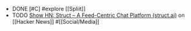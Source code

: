 - DONE [#C] #explore [[Spliit]]
- TODO [Show HN: Struct – A Feed-Centric Chat Platform (struct.ai)](https://news.ycombinator.com/item?id=39557188) on [[Hacker News]] #[[Social/Media]]